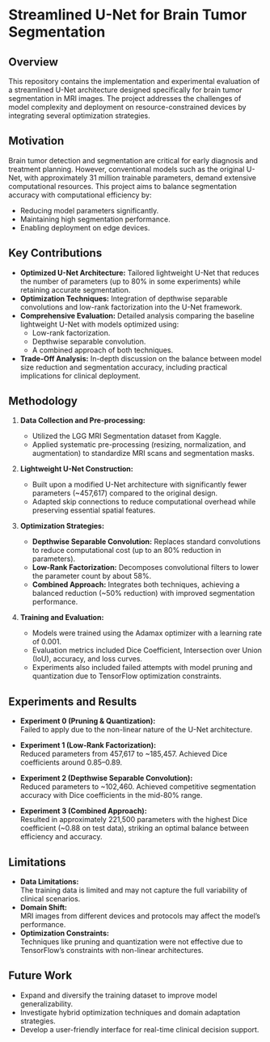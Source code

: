 # Streamlined U-Net for Brain Tumor Segmentation

## Overview

This repository contains the implementation and experimental evaluation of a streamlined U-Net architecture designed specifically for brain tumor segmentation in MRI images. The project addresses the challenges of model complexity and deployment on resource-constrained devices by integrating several optimization strategies.

## Motivation

Brain tumor detection and segmentation are critical for early diagnosis and treatment planning. However, conventional models such as the original U-Net, with approximately 31 million trainable parameters, demand extensive computational resources. This project aims to balance segmentation accuracy with computational efficiency by:
- Reducing model parameters significantly.
- Maintaining high segmentation performance.
- Enabling deployment on edge devices.

## Key Contributions

- **Optimized U-Net Architecture:** Tailored lightweight U-Net that reduces the number of parameters (up to 80% in some experiments) while retaining accurate segmentation.
- **Optimization Techniques:** Integration of depthwise separable convolutions and low-rank factorization into the U-Net framework.
- **Comprehensive Evaluation:** Detailed analysis comparing the baseline lightweight U-Net with models optimized using:
  - Low-rank factorization.
  - Depthwise separable convolution.
  - A combined approach of both techniques.
- **Trade-Off Analysis:** In-depth discussion on the balance between model size reduction and segmentation accuracy, including practical implications for clinical deployment.

## Methodology

1. **Data Collection and Pre-processing:**  
   - Utilized the LGG MRI Segmentation dataset from Kaggle.
   - Applied systematic pre-processing (resizing, normalization, and augmentation) to standardize MRI scans and segmentation masks.

2. **Lightweight U-Net Construction:**  
   - Built upon a modified U-Net architecture with significantly fewer parameters (~457,617) compared to the original design.
   - Adapted skip connections to reduce computational overhead while preserving essential spatial features.

3. **Optimization Strategies:**  
   - **Depthwise Separable Convolution:** Replaces standard convolutions to reduce computational cost (up to an 80% reduction in parameters).
   - **Low-Rank Factorization:** Decomposes convolutional filters to lower the parameter count by about 58%.
   - **Combined Approach:** Integrates both techniques, achieving a balanced reduction (~50% reduction) with improved segmentation performance.

4. **Training and Evaluation:**  
   - Models were trained using the Adamax optimizer with a learning rate of 0.001.
   - Evaluation metrics included Dice Coefficient, Intersection over Union (IoU), accuracy, and loss curves.
   - Experiments also included failed attempts with model pruning and quantization due to TensorFlow optimization constraints.

## Experiments and Results

- **Experiment 0 (Pruning & Quantization):**  
  Failed to apply due to the non-linear nature of the U-Net architecture.

- **Experiment 1 (Low-Rank Factorization):**  
  Reduced parameters from 457,617 to ~185,457. Achieved Dice coefficients around 0.85–0.89.

- **Experiment 2 (Depthwise Separable Convolution):**  
  Reduced parameters to ~102,460. Achieved competitive segmentation accuracy with Dice coefficients in the mid-80% range.

- **Experiment 3 (Combined Approach):**  
  Resulted in approximately 221,500 parameters with the highest Dice coefficient (~0.88 on test data), striking an optimal balance between efficiency and accuracy.

## Limitations

- **Data Limitations:**  
  The training data is limited and may not capture the full variability of clinical scenarios.
- **Domain Shift:**  
  MRI images from different devices and protocols may affect the model’s performance.
- **Optimization Constraints:**  
  Techniques like pruning and quantization were not effective due to TensorFlow’s constraints with non-linear architectures.

## Future Work

- Expand and diversify the training dataset to improve model generalizability.
- Investigate hybrid optimization techniques and domain adaptation strategies.
- Develop a user-friendly interface for real-time clinical decision support.




